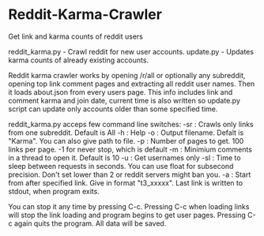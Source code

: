 Reddit-Karma-Crawler
====================

Get link and karma counts of reddit users

reddit_karma.py - Crawl reddit for new user accounts.
update.py - Updates karma counts of already existing accounts.

Reddit karma crawler works by opening /r/all or optionally any subreddit, opening top link comment pages
and extracting all reddit user names. Then it loads about.json from every users page. This info includes
link and comment karma and join date, current time is also written so update.py script can update only
accounts older than some specified time.

reddit_karma.py acceps few command line switches:
 -sr : Crawls only links from one subreddit. Default is All
 -h	 : Help
 -o	 : Output filename. Defalt is "Karma". You can also give path to file.
 -p	 : Number of pages to get. 100 links per page. -1 for never stop, which is default
 -m	 : Minimium comments in a thread to open it. Default is 10
 -u	 : Get usernames only
 -sl : Time to sleep between requests in seconds. You can use float for subsecond precision.
        Don't set lower than 2 or reddit servers might ban you.
 -a  : Start from after specified link. Give in format "t3_xxxxx". Last link is written to stdout, when program exits.
 
 You can stop it any time by pressing C-c. Pressing C-c when loading links will stop the link loading and 
 program begins to get user pages. Pressing C-c again quits the program. All data will be saved.